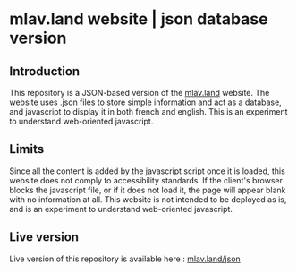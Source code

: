 # mlav.land website | json database version

## Introduction

This repository is a JSON-based version of the [mlav.land](https://mlav.land/) website. The website uses .json files to store simple information and act as a database, and javascript to display it in both french and english. This is an experiment to understand web-oriented javascript.

## Limits

Since all the content is added by the javascript script once it is loaded, this website does not comply to accessibility standards. If the client's browser blocks the javascript file, or if it does not load it, the page will appear blank with no information at all. This website is not intended to be deployed as is, and is an experiment to understand web-oriented javascript.

## Live version

Live version of this repository is available here : [mlav.land/json](https://mlav.land/json/)